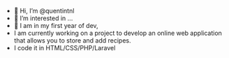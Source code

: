 - 👋 Hi, I’m @quentintnl
- 👀 I’m interested in ...
- 🌱 I am in my first year of dev, 
- I am currently working on a project to develop an online web application that allows you to store and add recipes.
- I code it in HTML/CSS/PHP/Laravel

<!---
quentintnl/quentintnl is a ✨ special ✨ repository because its `README.md` (this file) appears on your GitHub profile.
You can click the Preview link to take a look at your changes.
--->
